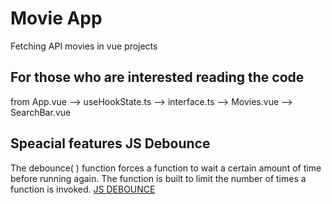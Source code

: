 # Movie App

Fetching API movies in vue projects

## For those who are interested reading the code

from App.vue --> useHookState.ts --> interface.ts --> Movies.vue --> SearchBar.vue

## Speacial features JS Debounce

The debounce( ) function forces a function to wait a certain amount of time before running again. The function is built to limit the number of times a function is invoked. [JS DEBOUNCE](https://www.educative.io/edpresso/how-to-use-the-debounce-function-in-javascript)
